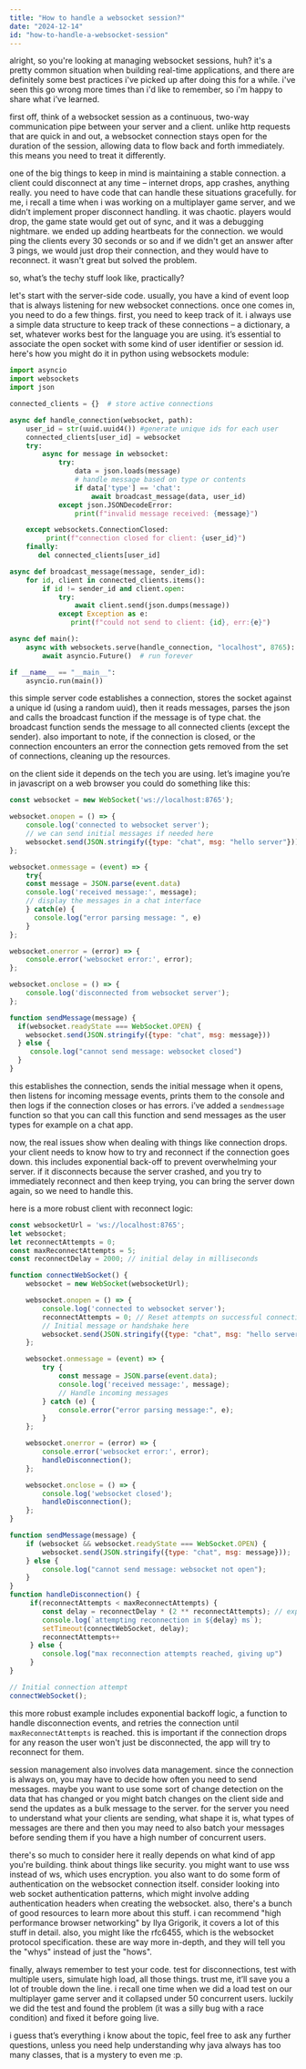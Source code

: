 ```yaml
---
title: "How to handle a websocket session?"
date: "2024-12-14"
id: "how-to-handle-a-websocket-session"
---
```


alright, so you're looking at managing websocket sessions, huh? it's a pretty common situation when building real-time applications, and there are definitely some best practices i've picked up after doing this for a while. i've seen this go wrong more times than i'd like to remember, so i'm happy to share what i’ve learned.

first off, think of a websocket session as a continuous, two-way communication pipe between your server and a client. unlike http requests that are quick in and out, a websocket connection stays open for the duration of the session, allowing data to flow back and forth immediately. this means you need to treat it differently.

one of the big things to keep in mind is maintaining a stable connection. a client could disconnect at any time – internet drops, app crashes, anything really. you need to have code that can handle these situations gracefully. for me, i recall a time when i was working on a multiplayer game server, and we didn’t implement proper disconnect handling. it was chaotic. players would drop, the game state would get out of sync, and it was a debugging nightmare. we ended up adding heartbeats for the connection. we would ping the clients every 30 seconds or so and if we didn't get an answer after 3 pings, we would just drop their connection, and they would have to reconnect. it wasn't great but solved the problem.

so, what’s the techy stuff look like, practically?

let's start with the server-side code. usually, you have a kind of event loop that is always listening for new websocket connections. once one comes in, you need to do a few things. first, you need to keep track of it. i always use a simple data structure to keep track of these connections – a dictionary, a set, whatever works best for the language you are using. it’s essential to associate the open socket with some kind of user identifier or session id. here's how you might do it in python using websockets module:

```python
import asyncio
import websockets
import json

connected_clients = {}  # store active connections

async def handle_connection(websocket, path):
    user_id = str(uuid.uuid4()) #generate unique ids for each user
    connected_clients[user_id] = websocket
    try:
        async for message in websocket:
            try:
                data = json.loads(message)
                # handle message based on type or contents
                if data['type'] == 'chat':
                    await broadcast_message(data, user_id)
            except json.JSONDecodeError:
                print(f"invalid message received: {message}")

    except websockets.ConnectionClosed:
         print(f"connection closed for client: {user_id}")
    finally:
       del connected_clients[user_id]

async def broadcast_message(message, sender_id):
    for id, client in connected_clients.items():
        if id != sender_id and client.open:
            try:
                await client.send(json.dumps(message))
            except Exception as e:
               print(f"could not send to client: {id}, err:{e}")

async def main():
    async with websockets.serve(handle_connection, "localhost", 8765):
        await asyncio.Future()  # run forever

if __name__ == "__main__":
    asyncio.run(main())
```

this simple server code establishes a connection, stores the socket against a unique id (using a random uuid), then it reads messages, parses the json and calls the broadcast function if the message is of type chat. the broadcast function sends the message to all connected clients (except the sender). also important to note, if the connection is closed, or the connection encounters an error the connection gets removed from the set of connections, cleaning up the resources.

on the client side it depends on the tech you are using. let’s imagine you’re in javascript on a web browser you could do something like this:

```javascript
const websocket = new WebSocket('ws://localhost:8765');

websocket.onopen = () => {
    console.log('connected to websocket server');
    // we can send initial messages if needed here
    websocket.send(JSON.stringify({type: "chat", msg: "hello server"}))
};

websocket.onmessage = (event) => {
    try{
    const message = JSON.parse(event.data)
    console.log('received message:', message);
    // display the messages in a chat interface
    } catch(e) {
      console.log("error parsing message: ", e)
    }
};

websocket.onerror = (error) => {
    console.error('websocket error:', error);
};

websocket.onclose = () => {
    console.log('disconnected from websocket server');
};

function sendMessage(message) {
  if(websocket.readyState === WebSocket.OPEN) {
    websocket.send(JSON.stringify({type: "chat", msg: message}))
  } else {
     console.log("cannot send message: websocket closed")
  }
}
```

this establishes the connection, sends the initial message when it opens, then listens for incoming message events, prints them to the console and then logs if the connection closes or has errors. i’ve added a `sendmessage` function so that you can call this function and send messages as the user types for example on a chat app.

now, the real issues show when dealing with things like connection drops. your client needs to know how to try and reconnect if the connection goes down. this includes exponential back-off to prevent overwhelming your server. if it disconnects because the server crashed, and you try to immediately reconnect and then keep trying, you can bring the server down again, so we need to handle this.

here is a more robust client with reconnect logic:

```javascript
const websocketUrl = 'ws://localhost:8765';
let websocket;
let reconnectAttempts = 0;
const maxReconnectAttempts = 5;
const reconnectDelay = 2000; // initial delay in milliseconds

function connectWebSocket() {
    websocket = new WebSocket(websocketUrl);

    websocket.onopen = () => {
        console.log('connected to websocket server');
        reconnectAttempts = 0; // Reset attempts on successful connection
        // Initial message or handshake here
        websocket.send(JSON.stringify({type: "chat", msg: "hello server"}));
    };

    websocket.onmessage = (event) => {
        try {
            const message = JSON.parse(event.data);
            console.log('received message:', message);
            // Handle incoming messages
        } catch (e) {
            console.error("error parsing message:", e);
        }
    };

    websocket.onerror = (error) => {
        console.error('websocket error:', error);
        handleDisconnection();
    };

    websocket.onclose = () => {
        console.log('websocket closed');
        handleDisconnection();
    };
}

function sendMessage(message) {
    if (websocket && websocket.readyState === WebSocket.OPEN) {
        websocket.send(JSON.stringify({type: "chat", msg: message}));
    } else {
        console.log("cannot send message: websocket not open");
    }
}
function handleDisconnection() {
     if(reconnectAttempts < maxReconnectAttempts) {
        const delay = reconnectDelay * (2 ** reconnectAttempts); // exponential backoff
        console.log(`attempting reconnection in ${delay} ms`);
        setTimeout(connectWebSocket, delay);
        reconnectAttempts++
     } else {
        console.log("max reconnection attempts reached, giving up")
     }
}

// Initial connection attempt
connectWebSocket();
```

this more robust example includes exponential backoff logic, a function to handle disconnection events, and retries the connection until `maxReconnectAttempts` is reached. this is important if the connection drops for any reason the user won't just be disconnected, the app will try to reconnect for them.

session management also involves data management. since the connection is always on, you may have to decide how often you need to send messages. maybe you want to use some sort of change detection on the data that has changed or you might batch changes on the client side and send the updates as a bulk message to the server. for the server you need to understand what your clients are sending, what shape it is, what types of messages are there and then you may need to also batch your messages before sending them if you have a high number of concurrent users.

there's so much to consider here it really depends on what kind of app you're building. think about things like security. you might want to use wss instead of ws, which uses encryption. you also want to do some form of authentication on the websocket connection itself. consider looking into web socket authentication patterns, which might involve adding authentication headers when creating the websocket. also, there's a bunch of good resources to learn more about this stuff. i can recommend "high performance browser networking" by Ilya Grigorik, it covers a lot of this stuff in detail. also, you might like the rfc6455, which is the websocket protocol specification. these are way more in-depth, and they will tell you the "whys" instead of just the "hows".

finally, always remember to test your code. test for disconnections, test with multiple users, simulate high load, all those things. trust me, it’ll save you a lot of trouble down the line. i recall one time when we did a load test on our multiplayer game server and it collapsed under 50 concurrent users. luckily we did the test and found the problem (it was a silly bug with a race condition) and fixed it before going live.

i guess that’s everything i know about the topic, feel free to ask any further questions, unless you need help understanding why java always has too many classes, that is a mystery to even me :p.
